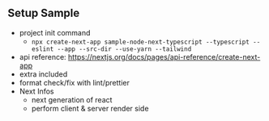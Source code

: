 ## Setup Sample
- project init command
  - `npx create-next-app sample-node-next-typescript --typescript --eslint --app --src-dir --use-yarn --tailwind`
- api reference: https://nextjs.org/docs/pages/api-reference/create-next-app
- extra included
- format check/fix with lint/prettier
- Next Infos
  - next generation of react
  - perform client & server render side
